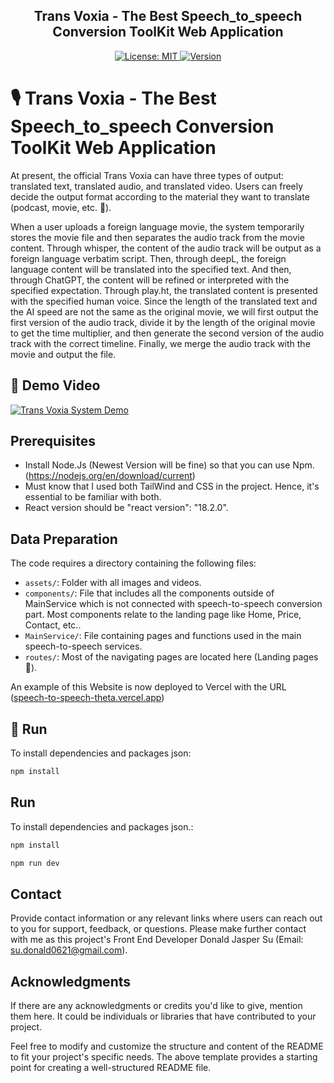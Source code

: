  <p align="center">
  <h2 align="center"> Trans Voxia - The Best Speech_to_speech Conversion ToolKit Web Application </h2>
</p>

<p align="center">
  <a href="#">
    <img alt="License: MIT" src="https://img.shields.io/badge/License-MIT-yellow.svg" />
  </a>
  <a href="#">
    <img alt="Version" src="https://img.shields.io/badge/version-1.0.0-blue.svg?cacheSeconds=2592000" />
  </a>
</p>

# 🎙️ Trans Voxia - The Best Speech_to_speech Conversion ToolKit Web Application

At present, the official Trans Voxia can have three types of output: translated text, translated audio, and translated video. Users can freely decide the output format according to the material they want to translate (podcast, movie, etc. 🎥).

When a user uploads a foreign language movie, the system temporarily stores the movie file  and then separates the audio track from the movie content. Through whisper, the content of the audio track will be output as a foreign language verbatim script. Then, through deepL, the foreign language content will be translated into the specified text. And then, through ChatGPT, the content will be refined or interpreted with the specified expectation. Through play.ht, the translated content is presented with the specified human voice. Since the length of the translated text and the AI speed are not the same as the original movie, we will first output the first version of the audio track, divide it by the length of the original movie to get the time multiplier, and then generate the second version of the audio track with the correct timeline. Finally, we merge the audio track with the movie and output the file.

## 🎥 Demo Video
[![Trans Voxia System Demo](https://img.youtube.com/vi/pgjnm0l_Zvw/0.jpg)](https://www.youtube.com/watch?v=pgjnm0l_Zvw)

##  Prerequisites
- Install Node.Js (Newest Version will be fine) so that you can use Npm. (https://nodejs.org/en/download/current)
- Must know that I used both TailWind and CSS in the project. Hence, it's essential to be familiar with both.
- React version should be "react version": "18.2.0".

##  Data Preparation
The code requires a directory containing the following files:
- `assets/`: Folder with all images and videos.
- `components/`: File that includes all the components outside of MainService which is not connected with speech-to-speech conversion part. Most components relate to the landing page like Home, Price, Contact, etc..
- `MainService/`: File containing pages and functions used in the main speech-to-speech services.
- `routes/`: Most of the navigating pages are located here (Landing pages 🛬).

An example of this Website is now deployed to Vercel with the URL ([speech-to-speech-theta.vercel.app](https://speech-to-speech-theta.vercel.app/))

## 🚀 Run
To install dependencies and packages json:
```bash
npm install
```

## Run
To install dependencies and packages json.:
```bash
npm install
```
```bash
npm run dev
```


## Contact
Provide contact information or any relevant links where users can reach out to you for support, feedback, or questions. Please make further contact with me as this project's Front End Developer Donald Jasper Su (Email: su.donald0621@gmail.com).

## Acknowledgments
If there are any acknowledgments or credits you'd like to give, mention them here. It could be individuals or libraries that have contributed to your project.

Feel free to modify and customize the structure and content of the README to fit your project's specific needs. The above template provides a starting point for creating a well-structured README file.
